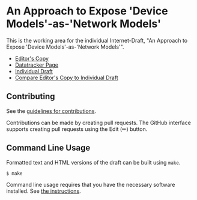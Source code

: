 # An Approach to Expose 'Device Models'-as-'Network Models'

This is the working area for the individual Internet-Draft, "An Approach to Expose 'Device Models'-as-'Network Models'".

* [Editor's Copy](https://vlopezalvarez.github.io/draft-ogondio-opsawg-dmanm/#go.draft-ogondio-opsawg-dmanm.html)
* [Datatracker Page](https://datatracker.ietf.org/doc/draft-ogondio-opsawg-dmanm)
* [Individual Draft](https://datatracker.ietf.org/doc/html/draft-ogondio-opsawg-dmanm)
* [Compare Editor's Copy to Individual Draft](https://vlopezalvarez.github.io/draft-ogondio-opsawg-dmanm/#go.draft-ogondio-opsawg-dmanm.diff)


## Contributing

See the
[guidelines for contributions](https://github.com/vlopezalvarez/draft-ogondio-opsawg-dmanm/blob/main/CONTRIBUTING.md).

Contributions can be made by creating pull requests.
The GitHub interface supports creating pull requests using the Edit (✏) button.


## Command Line Usage

Formatted text and HTML versions of the draft can be built using `make`.

```sh
$ make
```

Command line usage requires that you have the necessary software installed.  See
[the instructions](https://github.com/martinthomson/i-d-template/blob/main/doc/SETUP.md).

